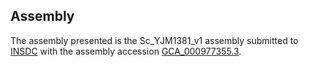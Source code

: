 

Assembly
--------

The assembly presented is the Sc\_YJM1381\_v1 assembly submitted to
[INSDC](http://www.insdc.org) with the assembly accession
[GCA\_000977355.3](http://www.ebi.ac.uk/ena/data/view/GCA_000977355.3).
